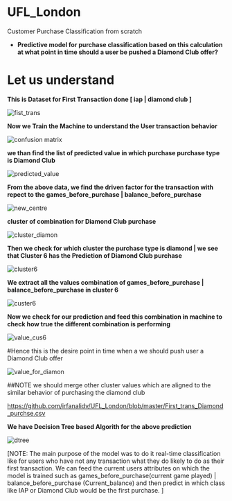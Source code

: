 
# UFL_London
Customer Purchase Classification from scratch

- **Predictive model for purchase classification based on this calculation at what point in time should a user be pushed a Diamond Club offer?**

# Let us understand 

**This is Dataset for First Transaction done [  iap | diamond club ]**

![fist_trans](https://user-images.githubusercontent.com/5808185/36059889-c48418fc-0e63-11e8-92e6-c459eaf5d851.PNG)

**Now we Train the Machine to understand the User transaction behavior**

![confusion matrix](https://user-images.githubusercontent.com/5808185/36060093-0e427d40-0e68-11e8-9092-73e97e917a04.PNG)

**we than find the list of predicted value in which purchase purchase type is Diamond Club**

![predicted_value](https://user-images.githubusercontent.com/5808185/36060292-a460b9be-0e6c-11e8-9ec9-2ade4beef57c.PNG)

**From the above data, we find the driven factor for the transaction with repect to the games_before_purchase | balance_before_purchase**

![new_centre](https://user-images.githubusercontent.com/5808185/36061564-f490bef6-0e81-11e8-869b-9e44f506842d.PNG)

**cluster of combination for Diamond Club purchase**

![cluster_diamon](https://user-images.githubusercontent.com/5808185/36061736-8cae1920-0e84-11e8-995c-9b0ac5550f8e.png)

**Then we check for which cluster the purchase type is diamond | we see that Cluster 6 has the Prediction of Diamond Club purchase**

![cluster6](https://user-images.githubusercontent.com/5808185/36060318-32c67496-0e6d-11e8-96b7-1ce006c20a36.PNG)

**We extract all the values combination of games_before_purchase | balance_before_purchase in cluster 6**

![custer6](https://user-images.githubusercontent.com/5808185/36061685-c1eec270-0e83-11e8-8208-3c6c1405e7db.PNG)

**Now we check for our prediction and feed this combination in machine to check how true the different combination is performing**

![value_cus6](https://user-images.githubusercontent.com/5808185/36061703-fe7c2354-0e83-11e8-8a06-01d2b2e0f2ba.PNG)

#Hence this is the desire point in time when a we should push user a Diamond Club offer

![value_for_diamon](https://user-images.githubusercontent.com/5808185/36061818-31e4d536-0e86-11e8-9959-e097c04a5273.PNG)

##NOTE we should merge other cluster values which are aligned to the similar behavior of purchasing the diamond club

https://github.com/irfanalidv/UFL_London/blob/master/First_trans_Diamond_purchse.csv

**We have Decision Tree based Algorith for the above prediction**

![dtree](https://user-images.githubusercontent.com/5808185/36061199-fc88f984-0e7c-11e8-9638-328c4f26b343.png)

[NOTE: The main purpose of the model was to do it real-time classification like for users who have not any transaction what they do likely to do as their first transaction. We can feed the current users attributes on which the model is trained such as games_before_purchase(current game played) | balance_before_purchase (Current_balance) and then predict in which class like IAP or Diamond Club would be the first purchase. ]

